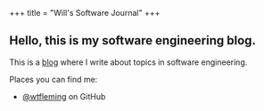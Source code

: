 +++
title = "Will's Software Journal"
+++

## Hello, this is my software engineering blog.

This is a [blog](/blog) where I write about topics in software engineering.


Places you can find me:

- [@wtfleming](https://github.com/wtfleming) on GitHub
